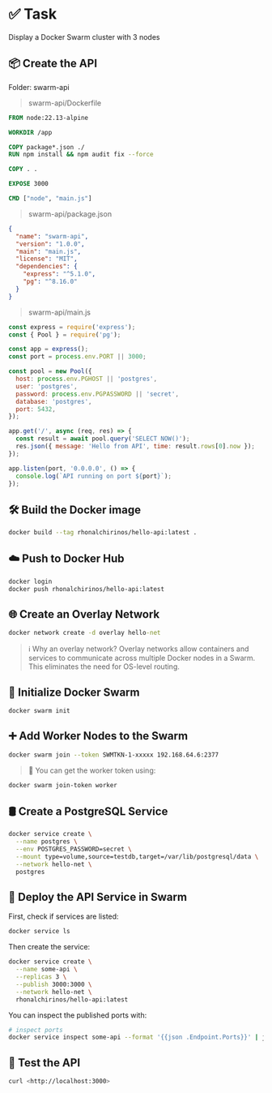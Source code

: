 # ✅ Task

Display a Docker Swarm cluster with 3 nodes

## 📦 Create the API

Folder: swarm-api

> swarm-api/Dockerfile

```Dockerfile
FROM node:22.13-alpine

WORKDIR /app

COPY package*.json ./
RUN npm install && npm audit fix --force

COPY . .

EXPOSE 3000

CMD ["node", "main.js"]
```

> swarm-api/package.json

```json
{
  "name": "swarm-api",
  "version": "1.0.0",
  "main": "main.js",
  "license": "MIT",
  "dependencies": {
    "express": "^5.1.0",
    "pg": "^8.16.0"
  }
}
```

> swarm-api/main.js

```js
const express = require('express');
const { Pool } = require('pg');

const app = express();
const port = process.env.PORT || 3000;

const pool = new Pool({
  host: process.env.PGHOST || 'postgres',
  user: 'postgres',
  password: process.env.PGPASSWORD || 'secret',
  database: 'postgres',
  port: 5432,
});

app.get('/', async (req, res) => {
  const result = await pool.query('SELECT NOW()');
  res.json({ message: 'Hello from API', time: result.rows[0].now });
});

app.listen(port, '0.0.0.0', () => {
  console.log(`API running on port ${port}`);
});
```

## 🛠️ Build the Docker image

```bash
docker build --tag rhonalchirinos/hello-api:latest .
```

## ☁️ Push to Docker Hub

```bash
docker login
docker push rhonalchirinos/hello-api:latest
```

## 🌐 Create an Overlay Network

```cmd
docker network create -d overlay hello-net
```

> ℹ️ Why an overlay network? Overlay networks allow containers and services to communicate across multiple Docker nodes in a Swarm. This eliminates the need for OS-level routing.

## 🐳 Initialize Docker Swarm

```bash
docker swarm init 
```

## ➕ Add Worker Nodes to the Swarm

```bash
docker swarm join --token SWMTKN-1-xxxxx 192.168.64.6:2377
```

> 📌 You can get the worker token using:

```bash
docker swarm join-token worker
```

## 🛢️ Create a PostgreSQL Service

```bash
docker service create \
  --name postgres \
  --env POSTGRES_PASSWORD=secret \
  --mount type=volume,source=testdb,target=/var/lib/postgresql/data \
  --network hello-net \
  postgres
```

## 🚀 Deploy the API Service in Swarm

First, check if services are listed:

```bash
docker service ls
```
Then create the service:

```bash
docker service create \
  --name some-api \
  --replicas 3 \
  --publish 3000:3000 \
  --network hello-net \
  rhonalchirinos/hello-api:latest
```

You can inspect the published ports with:

```bash
# inspect ports
docker service inspect some-api --format '{{json .Endpoint.Ports}}' | jq
```

## 🧪 Test the API

```bash
curl <http://localhost:3000>
```
